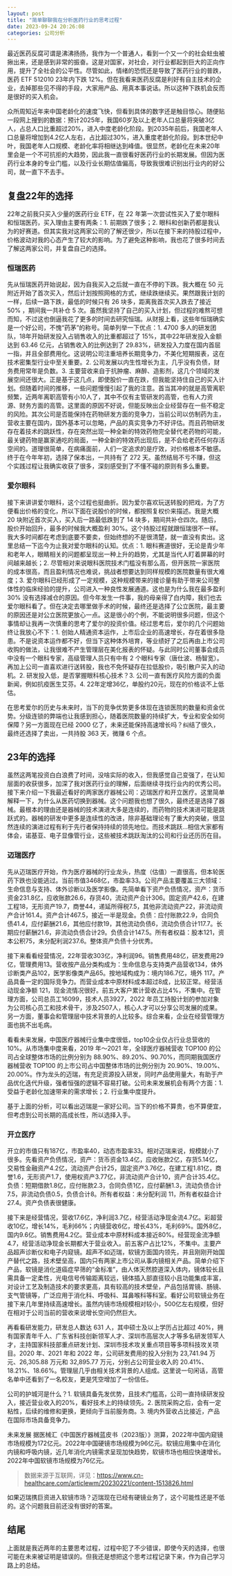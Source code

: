 ```yaml
---
layout: post
title: "简单聊聊我在分析医药行业的思考过程"
date: 2023-09-24 20:26:08
categories: 公司分析
---
```


最近医药反腐可谓是沸沸扬扬，我作为一个普通人，看到一个又一个的社会蛀虫被揪出来，还是感到非常的振奋。这是对国家，对社会，对行业都起到巨大的正向作用，提升了全社会的公平性。尽管如此，情绪的恐慌还是导致了医药行业的普跌，医药 ETF 512010 23年内下跌 12%。但在我看来医药反腐是利好有自主技术的企业，去掉那些见不得的手段，大家用产品、用真本事说话。所以这种下跌机会反而是很好的买入机会。

众所周知近年来中国老龄化的速度飞快，但看到具体的数字还是触目惊心。随便贴一段网上搜到的数据：预计2025年，我国60岁及以上老年人口总量将突破3亿人，占总人口比重超过20%，进入中度老龄化阶段。到2035年前后，我国老年人口总量将增加到4.2亿人左右，占比超过30%，进入重度老龄化阶段。到本世纪中叶，我国老年人口规模、老龄化率将相继达到峰值。很显然，老龄化在未来20年里会是一个不可抗拒的大趋势，因此我一直很看好医药行业的长期发展。但因为医药行业本身的专业门槛，以及行业长期估值偏高，导致我很难识别出行业内的好公司，就一直下不去手。

## 复盘22年的选择
22年之前我只买入少量的医药行业 ETF，在 22 年第一次尝试性买入了爱尔眼科和恒瑞医药，买入理由主要有两条：1. 前期跌了很多；2. 眼科和创新药都是我认为的好赛道。但其实我对这两家公司的了解还很少，所以在接下来的持股过程中，价格波动对我的心态产生了较大的影响。为了避免这种影响，我也花了很多时间去了解这两家公司，并复盘自己的选择。

### 恒瑞医药
先从恒瑞医药开始说起，因为自我买入之后就一直在不停的下跌。我大概在 50 元附近开始了首次买入，然后计划按照网格的方式，继续跌继续买。果然跟我计划的一样，后续一路下跌，最低的时候只有 26 块多，距离我首次买入跌去了接近 50% ，期间我一共补仓 5 次。虽然我坚持了自己的买入计划，但过程的难熬可想而知，不过这也倒逼我花了更多的时间去研究恒瑞。从财报上看，这些年恒瑞确实是一个好公司，不愧“药茅”的称号。简单列举一下优点：1. 4700 多人的研发团队，18年开始研发投入占销售收入的比重都超过了 15%，其中22年研发投入金额达到 63.46 亿元，占销售收入的比例达到了 29.83%，研发投入力度在国内首屈一指，并且全部费用化。这说明公司注重培养长期竞争力，不美化短期报表，这在技术密集型行业中至关重要。2. 公司发展以内生性增长为主，几乎没有负债，财务费用常年是负数。3. 主要营收来自于抗肿瘤、麻醉、造影剂，这几个领域的发展空间还很大。正是基于这几点，即使股价一直在跌，但我能坚持住自己的买入计划。但随着时间的推移，一些问题慢慢引起了我的注意。首当其冲的就是高管离职频繁，近两年离职高管有小10人了，其中不仅有主管研发的高管，也有人力资源、财务方面的高管。这里面的原因不好说，但能反映出企业经营存在一些不稳定的风险。其次公司是否能保持在药物研发方面的竞争力，当前公司以仿制药为主，营收主要在国内，国外基本可以忽略，产品的真实竞争力不好评估。而且药物研发存在着技术的跳跃性，存在突然出现一种全新的特效药物完全替代老药物的可能，最关键药物是赢家通吃的局面，一种全新的特效药出现后，是不会给老药任何存活空间的。道理很简单，在病痛面前，人们一定追求的是疗效，对价格根本不敏感。终于在今年年初，选择了保本出，一共持有了 272 天。虽然结局不亏不赚，但这个实践过程让我确实收获了很多，深刻感受到了不懂不碰的原则有多么重要。

### 爱尔眼科
接下来讲讲爱尔眼科，这个过程也挺曲折。因为爱尔喜欢玩送转股的把戏，为了方便看出价格的变化，所以下面在说股价的时候，都按照复权价来描述。我是大概 20 块附近首次买入，买入后一路最低跌到了 14 块多，期间共补仓四次。随后，股价开始回升，最多的时候我大概盈利 30%。这个持股过程就跟恒瑞很不一样。我大多时间都在考虑到底要不要卖，但始终想的不是很清楚，就一直没有卖出。这里总结一下迄今为止我对爱尔眼科的认知。优点：1. 眼科赛道很好，无论是青少年和老年人，眼睛相关的问题都呈现出一种上升的趋势，尤其是当代人盯着屏幕的时间越来越长；2. 尽管相对来说眼科医院技术门槛没有那么高，但开医院一家医院的成本很高，而且盈利情况也难说，挑战者想要达到同样规模的医院数量有很大难度；3. 爱尔眼科已经形成了一定规模，这种规模带来的接诊量有助于带来公司整体性的临床经验的提升，公司进入一种良性发展通道。这也是为什么我在最多盈利 30% 没有选择减仓的原因。但今年发生一件事，我的母亲得了白内障，我们也去爱尔眼科看了。但在决定去哪里做手术的时候，最终还是选择了公立医院，最主要的原因还是对公立医院更放心一点。这是很小的个例，不能说明很多问题，但这个事情却让我再一次慎重的思考了爱尔的投资价值。经过思考后，爱尔的几个问题始终让我放心不下：1. 创始人精通资本运作，上市后企业的高速增长，存在着很多隐患。不是说资本运作都不好，但当下这种体外培育，等业绩好了之后再由上市公司收购的做法，让我很难不产生管理层在美化报表的怀疑。与此同时公司董事会成员中没有一个眼科专家，高级管理人员只有中有 2 个眼科专家（唐仕波、杨智宽）。再加上公司一直喜欢进行送转股，我也不免怀疑存在拉低股价，吸引散户买入的动机。2. 研发投入低，是否掌握眼科核心技术？3. 公司一直有医疗风险方面的负面新闻，例如抗疫医生艾芬。4. 22年定增36亿，单股约20元，现在的价格谈不上低估。

在思考爱尔的历史与未来时，当下的竞争优势更多体现在连锁医院的数量和资金优势。分级连锁的弊端也让我感到担心，随着医院数量的持续扩大，专业和安全如何保障？另一方面现在已经 2000 亿了，未来还能保持高速增长吗？纠结了很久，最终还选择了卖出，一共持股 363 天，微赚 6 个点。

## 23年的选择
虽然这两笔投资白白浪费了时间，没啥实际的收入，但我感觉自己变强了，在认知层面的收获很多，加深了我对医药行业的理解，后面继续寻找行业内的优秀公司。接下来介绍一下我最近看好的两家医疗器械公司：迈瑞医疗和开立医疗。这里简单解释一下，为什么从医药切换到器械。这个问题我也想了很久，最终还是选择了器械。最根本的理由还是器械的技术演进大多是连续的，而药物的技术演进可能是跳跃式的。器械的研发中更多是连续性的改进，除非基础理论有了重大的突破，很显然连续的演进过程有利于先行者保持持续的领先地位。而技术跳跃...相信大家都有体会，诺基亚、电子显像管行业，这些被技术跳跃淘汰的公司和行业还历历在目。

### 迈瑞医疗
先从迈瑞医疗开始，作为医疗器械的行业龙头，热度（估值）一直很高，但本轮医药下跌也没能逃过。当前市值3468亿，市盈率33。公司产品主要覆盖三大领域：生命信息与支持、体外诊断以及医学影像。先简单看下资产负债情况，资产：货币资金231.8亿，应收账款26.6，存货40，流动资产合计306。固定资产42.6，在建工程18，无形资产19.7，商誉44，递延所得税7.5，其他非流动资产22，非流动资产合计161.4。资产合计467.5，接近一半是现金。负债：应付账款22.9，合同负债41.4，应付薪酬21.6，其他应付款19，其他流动负债6，流动负债合计117.7。长期应付薪酬21.6，非流动负债合计29。负债合计147.5。所有者权益：股本121，资本公积75，未分配利润237.6。整体资产负债十分优秀。

接下来看看经营情况，22年营收303亿，净利润96。销售费用48亿，研发费用29亿，管理费用13。营收按产品分类构成为：生命信息与支持类产品营收134，体外诊断类产品102，医学影像类产品65。按地域构成为：境内186.7亿，境外 117。产品具备一定的国际竞争力。而营业成本中原材料成本超过8成，比较正常。经营活动现金净额 121，现金流情况很好。前五大客户累计营收占比4%，不集中。在管理方面，公司总员工16099，技术人员3927，2022 年员工持股计划的参加对象为公司核心员工和技术骨干，涉及2507人，核心人才可以分享公司发展的成果。另一方面，董事会和管理层中技术背景的人比较多。综合来看，企业在经营管理方面也挑不出毛病。

看看未来发展，中国医疗器械行业集中度很低，top10企业仅占行业总营收的10%。从市场集中度来看，2019 年～2021 年，全球医疗器械营收 TOP100 的公司占全球整体市场的比例分别为 88.90%、89.20%、90.70%，而同期我国医疗器械营收 TOP100 的上市公司占中国整体市场的比例分别为 20.90%、19.00%、20.00%。作为龙头的迈瑞，有充足资源投入研发，同时产品使用量大，有助于产品优化迭代升级，强者恒强的逻辑不容易打破。公司未来发展机会有两个方面：1. 受益于老龄化加速带来的需求增长；2. 行业集中度提升。

基于上面的分析，可以看出迈瑞是一家好公司。当下的价格不算贵，也不算便宜，但考虑到公司长期的高成长性，所以选择入手。

### 开立医疗
开立的市值只有187亿，市盈率40，动态市盈率33。相对迈瑞来说，规模就小了很多。先看资产负债情况，资产：货币资金13.4亿，应收账款2亿，存货5.14亿，交易性金融资产4.2亿，流动资产合计25，固定资产3.76亿，在建工程1.81亿，商誉1.6，无形资产1.7，使用权资产3.77亿，非流动资产合计10，资产合计35.4亿。负债：短期借款1.8亿，应付账款2.3，合同负债1亿，应付薪酬1.3，流动负债合计7.5，非流动负债0.5，负债合计8。所有者权益：未分配利润 11，所有者权益合计 27.4。资产负债表很健康。

接下来是经营情况，营收17.6亿，净利润3.7亿，经营活动净现金流4.7亿。彩超营收10亿，增长14%，毛利66%；内镜营收6亿，增长43%，毛利69%。国外8亿，国内9.6亿。销售费用4.2亿。营业成本中原材料成本接近80%。经营现金流净额4.7，经营活动净现金长期都大于营业收入。前五客户占比12%，不集中。主要产品超声诊断仪和电子内窥镜。超声不如迈瑞，软镜方面国内领先，并且刚刚开始国产替代之路，技术壁垒高，国内只有两家上市公司从事内镜相关产品。简单介绍下产品，软镜是消化道癌症早筛的“金标准”，由人体天然腔道深入体内，镜体较长且需具备一定柔性，光电信号传输距离较远，镜体插入部直径较小且功能集成丰富，对设计工艺及制造技术的要求更高，具有较高的技术壁垒，产品包括胃镜、肠镜、支气管镜等，广泛应用于消化科、呼吸科、耳鼻喉科等科室。看好公司软镜业务在接下来几年里持续高速增长。虽然内镜市场规模相对较小，500亿左右规模，但好在相对于公司当前的营收来说增长空间仍然巨大。

再看看研发能力，研发总人数达 631 人，其中硕士及以上学历占比超过 40%，拥有国家青年千人、广东省科技创新领军人才、深圳市高层次人才等多名研发领军人才，主持国家科技部重点研发计划、深圳市技术攻关重点项目等多项科技攻关项目。2020 年、2021 年和 2022 年，公司研发费用的投入分别为 23,741.94 万元、26,305.88 万元和 32,895.77 万元，分别占公司营业收入的 20.41%、18.21%、18.66%。管理层几乎由相关技术背景的人组成。这里说一句闲话，高管名单中还看到了一名校友，更是凭空增加了一份信任。

公司的护城河是什么？1. 软镜具备先发优势，且技术门槛高，公司一直持续研发投入，接近营业收入的20%，看好技术上的持续领先。2. 医院采购之后，会有一定粘性，后续的维修和更换，更倾向于当前服务商。3. 境内外营收占比接近，产品在国际市场具备竞争力。

未来发展
据医械汇《中国医疗器械蓝皮书（2023版）》测算，2022年中国内窥镜市场规模为172亿元。2022年中国硬镜市场规模为96亿元。软镜应用集中在消化内镜和呼吸内镜，近几年消化内镜需求呈现加快趋势，软镜市场也相应快速增长。2022年中国软镜市场规模为76亿元。
> 数据来源于互联网，详见：https://www.cn-healthcare.com/articlewm/20230221/content-1513826.html

如果迈瑞携巨资进入软镜市场？迈瑞现在已经有硬镜业务了，这个可能性还是不低的。这个问题我目前还没有很好的答案。

## 结尾
上面就是我近两年的主要思考过程，过程中犯了不少错误，即使今天的选择，也很可能在未来被证明是错误的。但我还是想把这个思考过程记录下来，作为自己学习路上的总结。